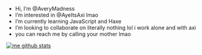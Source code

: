 - Hi, I’m @AveryMadness
- I’m interested in @AyeItsAxi lmao
- I’m currently learning JavaScript and Haxe
- I’m looking to collaborate on literally nothing lol i work alone and with axi
- you can reach me by calling your mother lmao

[![me github stats](https://github-readme-stats.vercel.app/api?username=AveryMadness&show_icons=true&theme=slatered
)](https://github.com/anuraghazra/github-readme-stats)

  

<!---
love you kia
--->
